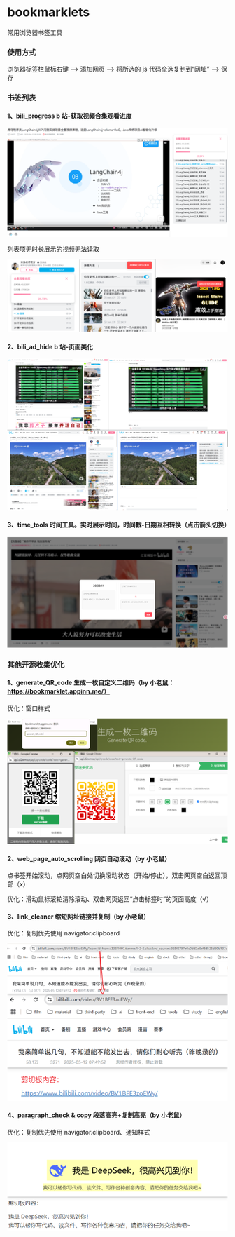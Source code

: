 # bookmarklets

常用浏览器书签工具

### 使用方式

浏览器标签栏鼠标右键 —> 添加网页 —> 将所选的 js 代码全选复制到“网址” —> 保存

### 书签列表

#### 1、bili_progress b 站-获取视频合集观看进度

![1756042125240](images/README/1756042125240.png)

列表项无时长展示的视频无法读取

![1747137799893](images/README/1747137799893.png)

#### 2、bili_ad_hide b 站-页面美化

![1747291371110](images/README/1747291371110.png)

#### 3、time_tools 时间工具。实时展示时间，时间戳-日期互相转换（点击箭头切换）

![1747139527187](images/README/1747139527187.png)

### 其他开源收集优化

#### 1、generate_QR_code 生成一枚自定义二维码（by 小老鼠：https://bookmarklet.appinn.me/）

优化：窗口样式

![1747188422622](images/README/1747188422622.png)

#### 2、web_page_auto_scrolling 网页自动滚动（by 小老鼠）

点书签开始滚动，点网页空白处切换滚动状态（开始/停止），双击网页空白返回顶部（x）

优化：滑动鼠标滚轮清除滚动、双击网页返回“点击标签时”的页面高度（√）

#### 3、link_cleaner 缩短网址链接并复制（by 小老鼠）

优化：复制优先使用 navigator.clipboard

![1747203843434](images/README/1747203843434.png)

#### 4、paragraph_check & copy 段落高亮+复制高亮（by 小老鼠）

优化：复制优先使用 navigator.clipboard、通知样式

![1747209940678](images/README/1747209940678.png)
